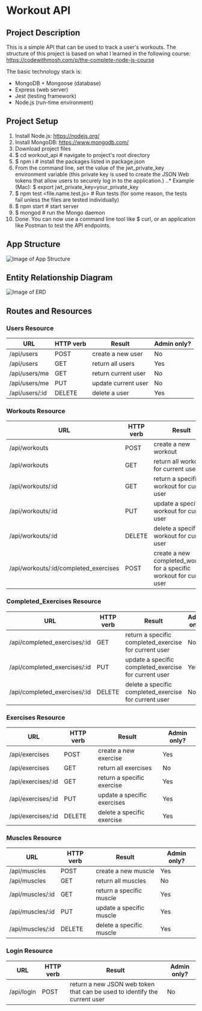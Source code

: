 # Workout API

## Project Description
This is a simple API that can be used to track a user's workouts. The structure of this project is based on what I learned in the following course: https://codewithmosh.com/p/the-complete-node-js-course
 
 The basic technology stack is:
* MongoDB + Mongoose (database)
* Express (web server)
* Jest (testing framework)
* Node.js (run-time environment)

## Project Setup
1. Install Node.js: https://nodejs.org/
2. Install MongoDB: https://www.mongodb.com/
3. Download project files
4. $ cd workout_api # navigate to project's root directory
5. $ npm i # install the packages listed in package.json
6. From the command line, set the value of the jwt_private_key environment variable (this private key is used to create the JSON Web tokens that allow users to securely log in to the application.)
..* Example (Mac): $ export jwt_private_key=your_private_key
7. $ npm test <file.name.test.js> # Run tests (for some reason, the tests fail unless the files are tested individually)
8. $ npm start # start server
9. $ mongod # run the Mongo daemon
10. Done. You can now use a command line tool like $ curl, or an application like Postman to test the API endpoints.

## App Structure
![Image of App Structure](https://raw.github.com/jtimwill/workout_api/master/images/workout-API-diagram.png)

## Entity Relationship Diagram
![Image of ERD](https://raw.github.com/jtimwill/workout_api/master/images/workout-erd.png)

## Routes and Resources
### Users Resource
|URL|HTTP verb|Result|Admin only?|
|---|---|---|---|
/api/users|POST|create a new user|No|
/api/users|GET|return all users|Yes|
/api/users/me|GET|return current user|No|
/api/users/me|PUT|update current user|No|
/api/users/:id|DELETE|delete a user|Yes|

### Workouts Resource
|URL|HTTP verb|Result|Admin only?|
|---|---|---|---|
/api/workouts|POST|create a new workout|No|
/api/workouts|GET|return all workouts for current user|No|
/api/workouts/:id|GET|return a specific workout for current user|No|
/api/workouts/:id|PUT|update a specific workout for current user|No|
/api/workouts/:id|DELETE|delete a specific workout for current user|No|
/api/workouts/:id/completed_exercises|POST|create a new completed_workout for a specific workout for current user|No|

### Completed_Exercises Resource
|URL|HTTP verb|Result|Admin only?|
|---|---|---|---|
/api/completed_exercises/:id|GET|return a specific completed_exercise for current user|No|
/api/completed_exercises/:id|PUT|update a specific completed_exercise for current user|Yes|
/api/completed_exercises/:id|DELETE|delete a specific completed_exercise for current user|No|

### Exercises Resource
|URL|HTTP verb|Result|Admin only?|
|---|---|---|---|
/api/exercises|POST|create a new exercise|Yes|
/api/exercises|GET|return all exercises|No|
/api/exercises/:id|GET|return a specific exercise|Yes|
/api/exercises/:id|PUT|update a specific exercises|Yes|
/api/exercises/:id|DELETE|delete a specific exercise|Yes|

### Muscles Resource
|URL|HTTP verb|Result|Admin only?|
|---|---|---|---|
/api/muscles|POST|create a new muscle|Yes|
/api/muscles|GET|return all muscles|No|
/api/muscles/:id|GET|return a specific muscle|Yes|
/api/muscles/:id|PUT|update a specific muscle|Yes|
/api/muscles/:id|DELETE|delete a specific muscle|Yes|

### Login Resource
|URL|HTTP verb|Result|Admin only?|
|---|---|---|---|
/api/login|POST|return a new JSON web token that can be used to identify the current user|No|

